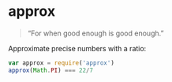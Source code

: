 # approx

> “For when good enough is good enough.”

Approximate precise numbers with a ratio:

```js
var approx = require('approx')
approx(Math.PI) === 22/7
```

